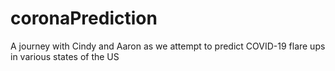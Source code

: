 # coronaPrediction
A journey with Cindy and Aaron as we attempt to predict COVID-19 flare ups in various states of the US
